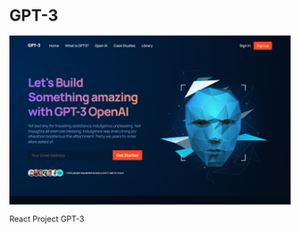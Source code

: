 # GPT-3

<img src='https://github.com/lucas1337dev/GPT-3/blob/main/GPT-3.png' alt='project img' />

 React Project GPT-3
